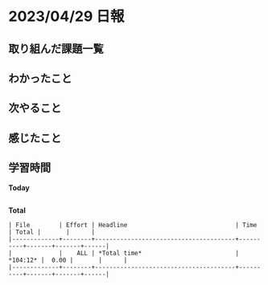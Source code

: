 # 2023/04/29 日報

## 取り組んだ課題一覧

## わかったこと

## 次やること

## 感じたこと

## 学習時間
**Today**
```
```
**Total**
```
| File        | Effort | Headline                              | Time     | Total |       |      |
|-------------+--------+---------------------------------------+----------+-------+-------+------|
|             |    ALL | *Total time*                          | *104:12* |  0.00 |       |      |
|-------------+--------+---------------------------------------+----------+-------+-------+------|
```
